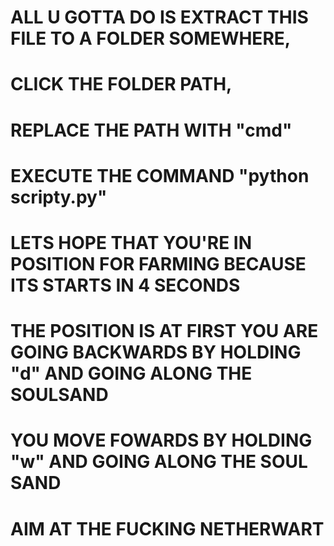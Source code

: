# ALL U GOTTA DO IS EXTRACT THIS FILE TO A FOLDER SOMEWHERE,
# CLICK THE FOLDER PATH,
# REPLACE THE PATH WITH "cmd"
# EXECUTE THE COMMAND "python scripty.py"
# LETS HOPE THAT YOU'RE IN POSITION FOR FARMING BECAUSE ITS STARTS IN 4 SECONDS
# THE POSITION IS AT FIRST YOU ARE GOING BACKWARDS BY HOLDING "d" AND GOING ALONG THE SOULSAND
# YOU MOVE FOWARDS BY HOLDING "w" AND GOING ALONG THE SOUL SAND
# AIM AT THE FUCKING NETHERWART
